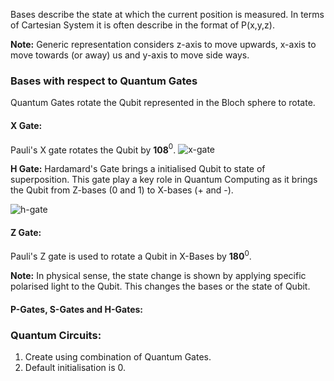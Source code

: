 Bases describe the state at which the current position is measured. In terms of Cartesian System it is often describe in the format of P(x,y,z). 

**Note:**
Generic representation considers z-axis to move upwards, x-axis to move towards (or away) us and y-axis to move side ways. 

### Bases with respect to Quantum Gates 
Quantum Gates rotate the Qubit represented in the Bloch sphere to rotate. 
#### X Gate:
Pauli's X gate rotates the Qubit by **108**$^0$. 
![x-gate](Screenshot_20231105_231909.png)

**H Gate:**
Hardamard's Gate brings a initialised Qubit to state of superposition.  This gate play a key role in Quantum Computing as it brings the Qubit from Z-bases (0 and 1) to X-bases (+ and -).

![h-gate](Screenshot_20231105_232124.png)

#### Z Gate:
Pauli's Z gate is used to rotate a Qubit in X-Bases by **180**$^0$. 

**Note:**
In physical sense, the state change is shown by applying specific polarised light to the Qubit. This changes the bases or the state of Qubit. 

#### P-Gates, S-Gates and H-Gates:

### Quantum Circuits:
1. Create using combination of Quantum Gates. 
2. Default initialisation is 0. 